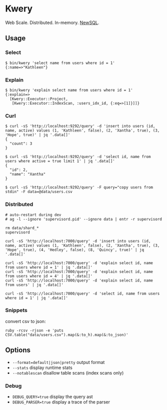 # Kwery

Web Scale. Distributed. In-memory. [NewSQL](http://howfuckedismydatabase.com/nosql/).

## Usage

### Select

```
$ bin/kwery 'select name from users where id = 1'
{:name=>"Kathleen"}
```

### Explain

```
$ bin/kwery 'explain select name from users where id = 1'
{:explain=>
  [Kwery::Executor::Project,
   [Kwery::Executor::IndexScan, :users_idx_id, {:eq=>[1]}]]}
```

### Curl

```
$ curl -sS 'http://localhost:9292/query' -d 'insert into users (id, name, active) values (1, 'Kathleen', false), (2, 'Xantha', true), (3, 'Hope', true)' | jq '.data[]'
{
  "count": 3
}

$ curl -sS 'http://localhost:9292/query' -d 'select id, name from users where active = true limit 1' | jq '.data[]'
{
  "id": 2,
  "name": "Xantha"
}

$ curl -sS 'http://localhost:9292/query' -F query="copy users from stdin" -F data=@data/users.csv
```

### Distributed

```
# auto-restart during dev
# ag -l --ignore 'supervisord.pid' --ignore data | entr -r supervisord

rm data/shard_*
supervisord

curl -sS 'http://localhost:7000/query' -d 'insert into users (id, name, active) values (1, 'Kathleen', false), (2, 'Xantha', true), (3, 'Hope', true), (4, 'Hedley', false), (8, 'Quincy', true)' | jq '.data[]'

curl -sS 'http://localhost:7000/query' -d 'explain select id, name from users where id = 1' | jq '.data[]'
curl -sS 'http://localhost:7000/query' -d 'explain select id, name from users where id = 4' | jq '.data[]'
curl -sS 'http://localhost:7000/query' -d 'explain select id, name from users' | jq '.data[]'

curl -sS 'http://localhost:7000/query' -d 'select id, name from users where id = 1' | jq '.data[]'
```

### Snippets

convert csv to json:

```
ruby -rcsv -rjson -e 'puts CSV.table("data/users.csv").map(&:to_h).map(&:to_json)'
```

## Options

* `--format=default|json|pretty` output format
* `--stats` display runtime stats
* `--notablescan` disallow table scans (index scans only)

### Debug

* `DEBUG_QUERY=true` display the query ast
* `DEBUG_PARSER=true` display a trace of the parser
